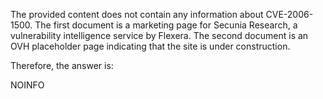 The provided content does not contain any information about CVE-2006-1500. The first document is a marketing page for Secunia Research, a vulnerability intelligence service by Flexera. The second document is an OVH placeholder page indicating that the site is under construction.

Therefore, the answer is:

NOINFO